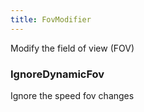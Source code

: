 ```yaml
---
title: FovModifier
---
```


Modify the field of view (FOV)

### IgnoreDynamicFov

Ignore the speed fov changes
